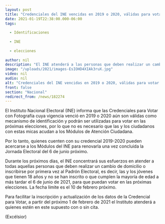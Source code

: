 ```yaml
---
layout: post
title: "Credenciales del INE vencidas en 2019 o 2020, válidas para votar en 2021"
date: 2021-01-19T22:38:00.000-06:00
tags:
  
  - Identificaciones
  
  - INE
  
  - elecciones
  
author: nil
description: "El INE atenderá a las personas que deben realizar un cambio de domicilio o inscribirse por primera vez al Padrón Electoral, para que puedan votar en las próximas elecciones"
image: "/uploads/2021/images-EsIOHD4XIAk3ruX.jpg"
video: nil
audio: nil
alt: "Credenciales del INE vencidas en 2019 o 2020, válidas para votar en 2021"
front: false
section: "Nacional"
redirect_from: /news/182274
---
```


El Instituto Nacional Electoral (INE) informa que las Credenciales para Votar con Fotografía cuya vigencia venció en 2019 o 2020 aún son válidas como mecanismo de identificación y podrán ser utilizadas para votar en las próximas elecciones, por lo que no es necesario que las y los ciudadanos con estas micas acudan a los Módulos de Atención Ciudadana.

Por lo tanto, quienes cuenten con su credencial 2019-2020 pueden acercarse a los Módulos del INE para renovarla una vez concluida la Jornada Electoral del 6 de junio próximo.

Durante los próximos días, el INE concentrará sus esfuerzos en atender a todas aquellas personas que deben realizar un cambio de domicilio o inscribirse por primera vez al Padrón Electoral, es decir, las y los jóvenes que tienen 18 años y no se han inscrito o que cumplen la mayoría de edad a más tardar el 6 de junio de 2021, para que puedan votar en las próximas elecciones. La fecha límite es el 10 de febrero próximo.

Para facilitar la inscripción y actualización de los datos de la Credencial para Votar, a partir del próximo 1 de febrero de 2021 el Instituto atenderá a quienes estén en este supuesto con o sin cita.

(Excélsior)
